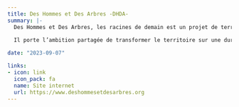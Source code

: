 ```yaml
---
title: Des Hommes et Des Arbres -DHDA-
summary: |-
  Des Hommes et Des Arbres, les racines de demain est un projet de territoire fondé sur une alliance inédite de quelque 100 acteurs publics et privés du Sud de la Lorraine et des Vosges du Nord. 
  
  Il porte l’ambition partagée de transformer le territoire sur une durée de 10 ans, par le biais d’Actions innovantes qui développent et mettent en valeur la place des arbres dans le bien-être des populations, la préservation de l’environnement, la résilience et la prospérité du territoire en résonance avec les attentes sociétales, les changements climatiques à venir et une valorisation raisonnée des ressources locales. Des Hommes et Des Arbres, les racines de demain a été labellisé « Territoire d’Innovation » par le Premier Ministre le 13 septembre 2019.

date: "2023-09-07"

links:
- icon: link
  icon_pack: fa
  name: Site internet
  url: https://www.deshommesetdesarbres.org
---
```


